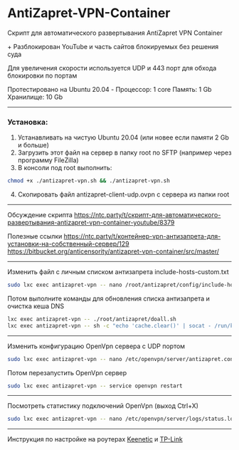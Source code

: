 # AntiZapret-VPN-Container

Скрипт для автоматического развертывания AntiZapret VPN Container

\+ Разблокирован YouTube и часть сайтов блокируемых без решения суда

Для увеличения скорости используется UDP и 443 порт для обхода блокировки по портам

Протестировано на Ubuntu 20.04 - Процессор: 1 core Память: 1 Gb Хранилище: 10 Gb
***
### Установка:
1. Устанавливать на чистую Ubuntu 20.04 (или новее если памяти 2 Gb и больше)
2. Загрузить этот файл на сервер в папку root по SFTP (например через программу FileZilla)
3. В консоли под root выполнить:
```sh
chmod +x ./antizapret-vpn.sh && ./antizapret-vpn.sh
```
4. Скопировать файл antizapret-client-udp.ovpn с сервера из папки root
***
Обсуждение скрипта
https://ntc.party/t/скрипт-для-автоматического-развертывания-antizapret-vpn-container-youtube/8379

Полезные ссылки
https://ntc.party/t/контейнер-vpn-антизапрета-для-установки-на-собственный-сервер/129
https://bitbucket.org/anticensority/antizapret-vpn-container/src/master/
***
Изменить файл с личным списком антизапрета include-hosts-custom.txt
```sh
sudo lxc exec antizapret-vpn -- nano /root/antizapret/config/include-hosts-custom.txt
```
Потом выполните команды для обновления списка антизапрета и очистка кеша DNS
```sh
lxc exec antizapret-vpn -- ./root/antizapret/doall.sh
lxc exec antizapret-vpn -- sh -c "echo 'cache.clear()' | socat - /run/knot-resolver/control/1"
```
***
Изменить конфигурацию OpenVpn сервера с UDP портом
```sh
sudo lxc exec antizapret-vpn -- nano /etc/openvpn/server/antizapret.conf
```
Потом перезапустить OpenVpn сервер
```sh
sudo lxc exec antizapret-vpn -- service openvpn restart
```
***
Посмотреть статистику подключений OpenVpn (выход Ctrl+X)
```sh
sudo lxc exec antizapret-vpn -- nano /etc/openvpn/server/logs/status.log -v
```
***
Инструкция по настройке на роутерах [Keenetic](./Keenetic.md) и [TP-Link](./TP-Link.md)

